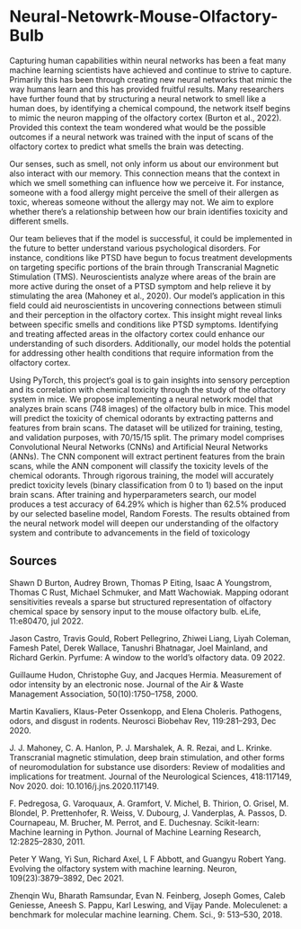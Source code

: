 # Neural-Netowrk-Mouse-Olfactory-Bulb

Capturing human capabilities within neural networks has been a feat many machine learning scientists have achieved and continue to strive to capture. Primarily this has been through creating new neural networks
that mimic the way humans learn and this has provided fruitful results. Many researchers have further found that by structuring a neural network to smell like a human does, by identifying a chemical compound, the network
itself begins to mimic the neuron mapping of the olfactory cortex (Burton et al., 2022). Provided this context the team wondered what would be the possible outcomes if a neural network was
trained with the input of scans of the olfactory cortex to predict what smells the brain was detecting.

Our senses, such as smell, not only inform us about our environment but also interact with our memory.
This connection means that the context in which we smell something can influence how we perceive it. For instance, someone with a food allergy might perceive the smell of their allergen as toxic, whereas someone 
without the allergy may not. We aim to explore whether there’s a relationship between how our brain identifies toxicity and different smells.


Our team believes that if the model is successful, it could be implemented in the future to better understand various psychological disorders. For instance, conditions like PTSD have begun to focus treatment
developments on targeting specific portions of the brain through Transcranial Magnetic Stimulation (TMS). Neuroscientists analyze where areas of the brain are more active during the onset of a PTSD symptom and
help relieve it by stimulating the area (Mahoney et al., 2020). Our model’s application in this field could aid neuroscientists in uncovering connections between stimuli and their perception in the olfactory cortex.
This insight might reveal links between specific smells and conditions like PTSD symptoms. Identifying and treating affected areas in the olfactory cortex could enhance our understanding of such disorders. 
Additionally, our model holds the potential for addressing other health conditions that require information from the olfactory cortex.

Using PyTorch, this project‘s goal is to gain insights into sensory perception and its correlation with chemical toxicity through the study of the olfactory system in mice. We propose implementing a neural network model that analyzes brain scans
(748 images) of the olfactory bulb in mice. This model will predict the toxicity of chemical odorants by extracting patterns and features from brain scans. The dataset will be utilized
for training, testing, and validation purposes, with 70/15/15 split. The primary model comprises Convolutional Neural Networks (CNNs) and Artificial Neural Networks (ANNs).
The CNN component will extract pertinent features from the brain scans, while the ANN component will classify the toxicity levels of the chemical odorants. Through rigorous
training, the model will accurately predict toxicity levels (binary classification from 0 to 1) based on the input brain scans. After training and hyperparameters search, our model
produces a test accuracy of 64.29% which is higher than 62.5% produced by our selected baseline model, Random Forests. The results obtained from the neural network model will
deepen our understanding of the olfactory system and contribute to advancements in the field of toxicology


## **Sources**
Shawn D Burton, Audrey Brown, Thomas P Eiting, Isaac A Youngstrom, Thomas C Rust, Michael Schmuker, and Matt Wachowiak. 
Mapping odorant sensitivities reveals a sparse but structured representation of olfactory chemical space by sensory input to the mouse olfactory bulb. 
eLife, 11:e80470, jul 2022.

Jason Castro, Travis Gould, Robert Pellegrino, Zhiwei Liang, Liyah Coleman, Famesh Patel, Derek Wallace,
Tanushri Bhatnagar, Joel Mainland, and Richard Gerkin. Pyrfume: A window to the world’s olfactory
data. 09 2022.

Guillaume Hudon, Christophe Guy, and Jacques Hermia. Measurement of odor intensity by an electronic
nose. Journal of the Air & Waste Management Association, 50(10):1750–1758, 2000.

Martin Kavaliers, Klaus-Peter Ossenkopp, and Elena Choleris. Pathogens, odors, and disgust in rodents.
Neurosci Biobehav Rev, 119:281–293, Dec 2020.

J. J. Mahoney, C. A. Hanlon, P. J. Marshalek, A. R. Rezai, and L. Krinke. Transcranial magnetic stimulation, deep brain stimulation, and other forms of neuromodulation for substance use disorders: Review of
modalities and implications for treatment. Journal of the Neurological Sciences, 418:117149, Nov 2020.
doi: 10.1016/j.jns.2020.117149.

F. Pedregosa, G. Varoquaux, A. Gramfort, V. Michel, B. Thirion, O. Grisel, M. Blondel, P. Prettenhofer,
R. Weiss, V. Dubourg, J. Vanderplas, A. Passos, D. Cournapeau, M. Brucher, M. Perrot, and E. Duchesnay.
Scikit-learn: Machine learning in Python. Journal of Machine Learning Research, 12:2825–2830, 2011.

Peter Y Wang, Yi Sun, Richard Axel, L F Abbott, and Guangyu Robert Yang. Evolving the olfactory system
with machine learning. Neuron, 109(23):3879–3892, Dec 2021.

Zhenqin Wu, Bharath Ramsundar, Evan N. Feinberg, Joseph Gomes, Caleb Geniesse, Aneesh S. Pappu, Karl
Leswing, and Vijay Pande. Moleculenet: a benchmark for molecular machine learning. Chem. Sci., 9:
513–530, 2018.

